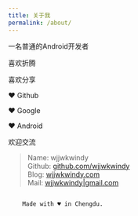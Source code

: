 ```yaml
---
title: 关于我
permalink: /about/
---
```



一名普通的Android开发者

喜欢折腾

喜欢分享

♥ Github

♥ Google

♥ Android

欢迎交流

> Name: wjjwkwindy  
> Github: [github.com/wjjwkwindy](https://github.com/wjjwkwindy)  
> Blog: [wjjwkwindy.com](http://wjjwkwindy.com)  
> Mail: [wjjwkwindy|gmail.com](mailto:wjjwkwindy|gmail.com)

<div class="code-in">
  <code class="code-in-chengdu">
    Made with ♥ in Chengdu.
  </code>
</div>
